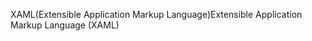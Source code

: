 <span data-ttu-id="4e6b6-101">XAML(Extensible Application Markup Language)</span><span class="sxs-lookup"><span data-stu-id="4e6b6-101">Extensible Application Markup Language (XAML)</span></span>